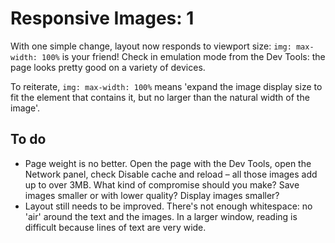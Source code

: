 # Responsive Images: 1 #

With one simple change, layout now responds to viewport size: `img: max-width: 100%` is your friend! Check in emulation mode from the Dev Tools: the page looks pretty good on a variety of devices.

To reiterate, `img: max-width: 100%` means 'expand the image display size to fit the element that contains it, but no larger than the natural width of the image'.

## To do ##

* Page weight is no better. Open the page with the Dev Tools, open the Network panel, check Disable cache and reload – all those images add up to over 3MB. What kind of compromise should you make? Save images smaller or with lower quality? Display images smaller?
* Layout still needs to be improved. There's not enough whitespace: no 'air' around the text and the images. In a larger window, reading is difficult because lines of text are very wide.

